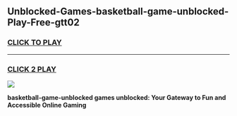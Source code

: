 
## Unblocked-Games-basketball-game-unblocked-Play-Free-gtt02
<h3>
<a href="https://premium76.site?title=basketball-game-unblocked&ref=10A">CLICK TO PLAY</a></h3>
<hr>

<h3>
<a href="https://premium76.site?title=basketball-game-unblocked&ref=10A">CLICK 2 PLAY</a>
  
</h3>

<a href="https://premium76.site?title=basketball-game-unblocked&ref=10A"><img src="https://clearcache.store/games.png"></a>


**basketball-game-unblocked games unblocked: Your Gateway to Fun and Accessible Online Gaming**
